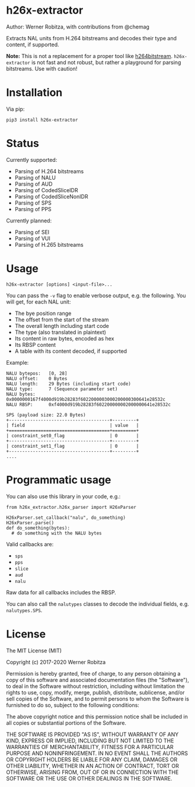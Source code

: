 # h26x-extractor

Author: Werner Robitza, with contributions from @chemag

Extracts NAL units from H.264 bitstreams and decodes their type and content, if supported.

**Note:** This is not a replacement for a proper tool like [h264bitstream](https://github.com/aizvorski/h264bitstream). `h26x-extractor` is not fast and not robust, but rather a playground for parsing bitstreams. Use with caution!

# Installation

Via pip:

    pip3 install h26x-extractor

# Status

Currently supported:

- Parsing of H.264 bitstreams
- Parsing of NALU
- Parsing of AUD
- Parsing of CodedSliceIDR
- Parsing of CodedSliceNonIDR
- Parsing of SPS
- Parsing of PPS

Currently planned:

- Parsing of SEI
- Parsing of VUI
- Parsing of H.265 bitstreams

# Usage

    h26x-extractor [options] <input-file>...

You can pass the `-v` flag to enable verbose output, e.g. the following. You will get, for each NAL unit:

- The bye position range
- The offset from the start of the stream
- The overall length including start code
- The type (also translated in plaintext)
- Its content in raw bytes, encoded as hex
- Its RBSP content
- A table with its content decoded, if supported

Example:

    NALU bytepos:   [0, 28]
    NALU offset:    0 Bytes
    NALU length:    29 Bytes (including start code)
    NALU type:      7 (Sequence parameter set)
    NALU bytes:     0x0000000167f4000d919b28283f6022000003000200000300641e28532c
    NALU RBSP:      0xf4000d919b28283f602200000002000000641e28532c

    SPS (payload size: 22.0 Bytes)
    +--------------------------------------+---------+
    | field                                | value   |
    +======================================+=========+
    | constraint_set0_flag                 | 0       |
    +--------------------------------------+---------+
    | constraint_set1_flag                 | 0       |
    +--------------------------------------+---------+
    ....

# Programmatic usage

You can also use this library in your code, e.g.:

    from h26x_extractor.h26x_parser import H26xParser

    H26xParser.set_callback("nalu", do_something)
    H26xParser.parse()
    def do_something(bytes):
      # do something with the NALU bytes

Valid callbacks are:

- `sps`
- `pps`
- `slice`
- `aud`
- `nalu`

Raw data for all callbacks includes the RBSP.

You can also call the `nalutypes` classes to decode the individual fields, e.g. `nalutypes.SPS`.

# License

The MIT License (MIT)

Copyright (c) 2017-2020 Werner Robitza

Permission is hereby granted, free of charge, to any person obtaining a
copy of this software and associated documentation files (the
"Software"), to deal in the Software without restriction, including
without limitation the rights to use, copy, modify, merge, publish,
distribute, sublicense, and/or sell copies of the Software, and to
permit persons to whom the Software is furnished to do so, subject to
the following conditions:

The above copyright notice and this permission notice shall be included
in all copies or substantial portions of the Software.

THE SOFTWARE IS PROVIDED "AS IS", WITHOUT WARRANTY OF ANY KIND, EXPRESS
OR IMPLIED, INCLUDING BUT NOT LIMITED TO THE WARRANTIES OF
MERCHANTABILITY, FITNESS FOR A PARTICULAR PURPOSE AND NONINFRINGEMENT.
IN NO EVENT SHALL THE AUTHORS OR COPYRIGHT HOLDERS BE LIABLE FOR ANY
CLAIM, DAMAGES OR OTHER LIABILITY, WHETHER IN AN ACTION OF CONTRACT,
TORT OR OTHERWISE, ARISING FROM, OUT OF OR IN CONNECTION WITH THE
SOFTWARE OR THE USE OR OTHER DEALINGS IN THE SOFTWARE.
